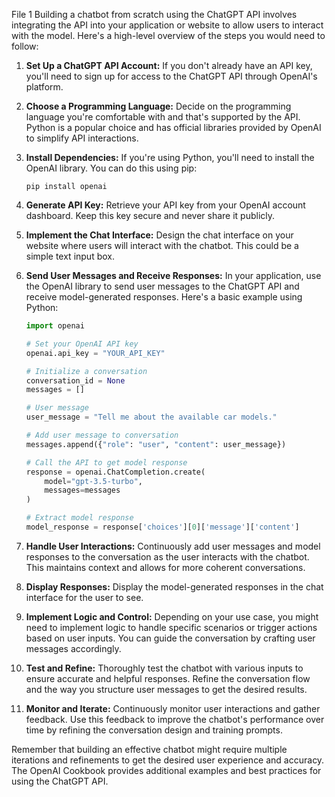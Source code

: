 File 1
Building a chatbot from scratch using the ChatGPT API involves integrating the API into your application or website to allow users to interact with the model. Here's a high-level overview of the steps you would need to follow:

1. **Set Up a ChatGPT API Account:**
   If you don't already have an API key, you'll need to sign up for access to the ChatGPT API through OpenAI's platform.

2. **Choose a Programming Language:**
   Decide on the programming language you're comfortable with and that's supported by the API. Python is a popular choice and has official libraries provided by OpenAI to simplify API interactions.

3. **Install Dependencies:**
   If you're using Python, you'll need to install the OpenAI library. You can do this using pip:
   ```
   pip install openai
   ```

4. **Generate API Key:**
   Retrieve your API key from your OpenAI account dashboard. Keep this key secure and never share it publicly.

5. **Implement the Chat Interface:**
   Design the chat interface on your website where users will interact with the chatbot. This could be a simple text input box.

6. **Send User Messages and Receive Responses:**
   In your application, use the OpenAI library to send user messages to the ChatGPT API and receive model-generated responses. Here's a basic example using Python:

   ```python
   import openai

   # Set your OpenAI API key
   openai.api_key = "YOUR_API_KEY"

   # Initialize a conversation
   conversation_id = None
   messages = []

   # User message
   user_message = "Tell me about the available car models."

   # Add user message to conversation
   messages.append({"role": "user", "content": user_message})

   # Call the API to get model response
   response = openai.ChatCompletion.create(
       model="gpt-3.5-turbo",
       messages=messages
   )

   # Extract model response
   model_response = response['choices'][0]['message']['content']
   ```

7. **Handle User Interactions:**
   Continuously add user messages and model responses to the conversation as the user interacts with the chatbot. This maintains context and allows for more coherent conversations.

8. **Display Responses:**
   Display the model-generated responses in the chat interface for the user to see.

9. **Implement Logic and Control:**
   Depending on your use case, you might need to implement logic to handle specific scenarios or trigger actions based on user inputs. You can guide the conversation by crafting user messages accordingly.

10. **Test and Refine:**
    Thoroughly test the chatbot with various inputs to ensure accurate and helpful responses. Refine the conversation flow and the way you structure user messages to get the desired results.

11. **Monitor and Iterate:**
    Continuously monitor user interactions and gather feedback. Use this feedback to improve the chatbot's performance over time by refining the conversation design and training prompts.

Remember that building an effective chatbot might require multiple iterations and refinements to get the desired user experience and accuracy. The OpenAI Cookbook provides additional examples and best practices for using the ChatGPT API.
